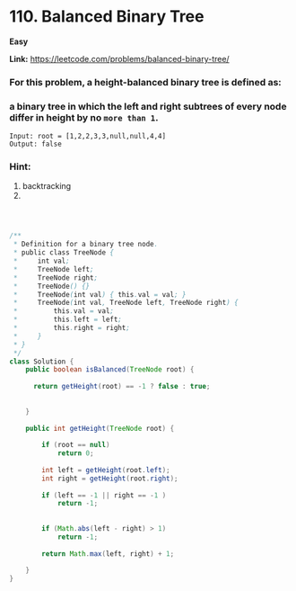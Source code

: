# 110. Balanced Binary Tree

**Easy**

**Link:** https://leetcode.com/problems/balanced-binary-tree/



### For this problem, a height-balanced binary tree is defined as:

### a binary tree in which the left and right subtrees of every node differ in height by no `more than 1`.



```
Input: root = [1,2,2,3,3,null,null,4,4]
Output: false

```

### Hint:
1. backtracking
2. 

```java



/**
 * Definition for a binary tree node.
 * public class TreeNode {
 *     int val;
 *     TreeNode left;
 *     TreeNode right;
 *     TreeNode() {}
 *     TreeNode(int val) { this.val = val; }
 *     TreeNode(int val, TreeNode left, TreeNode right) {
 *         this.val = val;
 *         this.left = left;
 *         this.right = right;
 *     }
 * }
 */
class Solution {
    public boolean isBalanced(TreeNode root) {
        
      return getHeight(root) == -1 ? false : true;
        
        
    }
    
    public int getHeight(TreeNode root) {
        
        if (root == null) 
            return 0;
        
        int left = getHeight(root.left);
        int right = getHeight(root.right);
        
        if (left == -1 || right == -1 )
            return -1;
        
        
        if (Math.abs(left - right) > 1)
            return -1;
        
        return Math.max(left, right) + 1;
        
    }
}



```